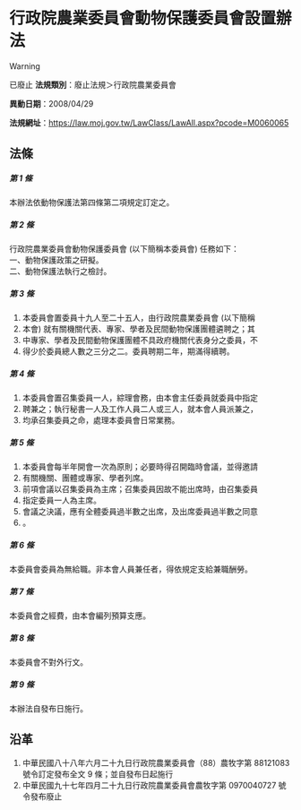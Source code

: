 # 行政院農業委員會動物保護委員會設置辦法


> [!WARNING]
> 已廢止
**法規類別**：廢止法規＞行政院農業委員會

**異動日期**：2008/04/29  

**法規網址**：https://law.moj.gov.tw/LawClass/LawAll.aspx?pcode=M0060065



## 法條
##### 第 1 條
本辦法依動物保護法第四條第二項規定訂定之。

##### 第 2 條
行政院農業委員會動物保護委員會 (以下簡稱本委員會) 任務如下：  
一、動物保護政策之研擬。  
二、動物保護法執行之檢討。

##### 第 3 條
1. 本委員會置委員十九人至二十五人，由行政院農業委員會 (以下簡稱
1. 本會) 就有關機關代表、專家、學者及民間動物保護團體遴聘之；其
1. 中專家、學者及民間動物保護團體不具政府機關代表身分之委員，不
1. 得少於委員總人數之三分之二。委員聘期二年，期滿得續聘。

##### 第 4 條
1. 本委員會置召集委員一人，綜理會務，由本會主任委員就委員中指定
1. 聘兼之；執行秘書一人及工作人員二人或三人，就本會人員派兼之，
1. 均承召集委員之命，處理本委員會日常業務。

##### 第 5 條
1. 本委員會每半年開會一次為原則；必要時得召開臨時會議，並得邀請
1. 有關機關、團體或專家、學者列席。
1. 前項會議以召集委員為主席；召集委員因故不能出席時，由召集委員
1. 指定委員一人為主席。
1. 會議之決議，應有全體委員過半數之出席，及出席委員過半數之同意
1. 。

##### 第 6 條
本委員會委員為無給職。非本會人員兼任者，得依規定支給兼職酬勞。

##### 第 7 條
本委員會之經費，由本會編列預算支應。

##### 第 8 條
本委員會不對外行文。

##### 第 9 條
本辦法自發布日施行。

## 沿革
1. 中華民國八十八年六月二十九日行政院農業委員會（88）農牧字第 88121083 號令訂定發布全文 9  條；並自發布日起施行
1. 中華民國九十七年四月二十九日行政院農業委員會農牧字第 0970040727 號令發布廢止
